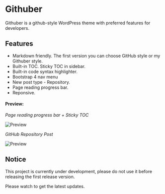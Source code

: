 # Githuber

Githuber is a github-style WordPress theme with preferred features for developers.

## Features

- Markdown friendly. The first version you can choose GitHub style or my Githuber style.
- Built-in TOC. Sticky TOC in sidebar.
- Built-in code syntax highlighter.
- Bootstrap 4 nav menu
- New post type - Repository.
- Page reading progress bar.
- Reponsive.

#### Preview:

*Page reading progress bar + Sticky TOC*

![Preview](https://i.imgur.com/soYQjth.png)

*GitHub Repository Post*

![Preview](https://i.imgur.com/IUF2zCT.png)

## Notice

This project is currently under development, please do not use it before releasing the first release version.

Please watch to get the latest updates.


